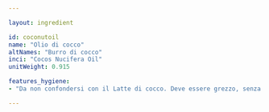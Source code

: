 ```yaml
---

layout: ingredient

id: coconutoil
name: "Olio di cocco"
altNames: "Burro di cocco"
inci: "Cocos Nucifera Oil"
unitWeight: 0.915

features_hygiene:
- "Da non confondersi con il Latte di cocco. Deve essere grezzo, senza additivi (ad es. profumi), meglio se bio. Permette di produrre schiuma durante il lavaggio. Se risulta solido, va scaldato un po' per scioglierlo."

---
```

